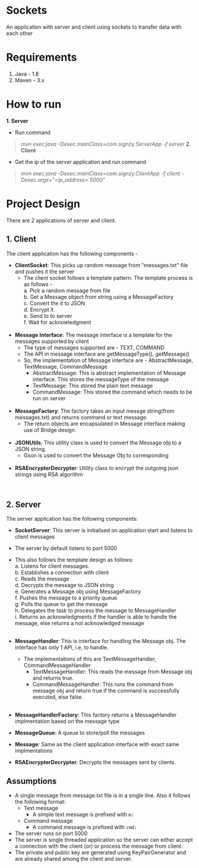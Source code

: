 # Sockets
An application with server and client using sockets to transfer data with each other

# Requirements
1. Java - 1.8
2. Maven - 3.x

# How to run

**1. Server**
  - Run command 
  > *mvn exec:java -Dexec.mainClass=com.signzy.ServerApp -f server*
**2. Client**
  - Get the ip of the server application and run command 
  > *mvn exec:java -Dexec.mainClass=com.signzy.ClientApp -f client -Dexec.args="<ip_address> 5000"*

# Project Design

There are 2 applications of server and client. 

## 1. Client

The client application has the following components -
  - **ClientSocket**: This picks up random message from "messages.txt" file and pushes it the server
    - The client socket follows a template pattern. The template process is as follows -<br>
      a. Pick a random message from file<br>
      b. Get a Message object from string using a MessageFactory<br>
      c. Convert the it to JSON<br>
      d. Encrypt it<br>
      e. Send to to server<br>
      f. Wait for acknowledgment<br>
      <br>
  - **Message Interface**: The message interface is a template for the messages supported by client
    - The type of messages supported are - TEXT, COMMAND
    - The API in message interface are getMessageType(), getMessage()
    - So, the implementation of Message interface are - AbstractMessage, TextMessage, CommandMessage
      - AbstractMessage: This is abstract implementation of Message interface. This stores the messageType of the message
      - TextMessage: This stored the plain text message
      - CommandMessage: This stored the command which needs to be run on server
    <br>
  - **MessageFactory**: The factory takes an input messge string(from messages.txt) and returns command or text message. 
    - The return objects are encapsulated in Message interface making use of Bridge design.
    <br>
  - **JSONUtils**: This utility class is used to convert the Message obj to a JSON string. 
    - Gson is used to convert the Message Obj to corresponding 
    <br>
  - **RSAEncrypterDecrypter**: Utility class to encrypt the outgoing json strings using RSA algorithm
  
<br>
  
## 2. Server

The server application has the following components:
 - **SocketServer**: This server is initialised on application start and listens to client messages
  - The server by default listens to port 5000
  - This also follows the template design as follows:<br>
    a. Listens for client messages.<br>
    b. Establishes a connection with client<br>
    c. Reads the message<br>
    d. Decrypts the message to JSON string<br>
    e. Generates a Message obj using MessageFactory<br>
    f. Pushes the message to a priority queue<br>
    g. Polls the queue to get the message<br>
    h. Delegates the task to process the message to MessageHandler<br>
    i. Returns an acknowledgments if the handler is able to handle the message, else returns a not acknowledged message<br>
    <br>
- **MessageHandler**: This is interface for handling the Message obj. The interface has only 1 API, i.e, to handle.
  - The implementations of this are TextMessageHandler, CommandMessageHandler
    - TextMessageHandler: This reads the message from Message obj and returns true.
    - CommandMessageHandler: This runs the command from message obj and return true if the command is successfully executed, else false.
  <br>
- **MessageHandlerFactory**: This factory returns a MessageHandler implmentation based on the message type

- **MessageQueue**: A queue to store/poll the messages

- **Message**: Same as the client application interface with exact same implmentations

- **RSAEncrypterDecrypter**: Decrypts the messages sent by clients.

## Assumptions

- A single message from message.txt file is in a single line. Also it follows the following format:
  - Text message
    - A simple text message is prefixed with `m:`
  - Command message
    - A command message is prefixed with `cmd:`
- The server runs on port 5000
- The server is single threaded application so the server can either accept a connection with the client (or) or process the message from client.
- The private and public key are generated using KeyPairGenerator and are already shared among the client and server.
